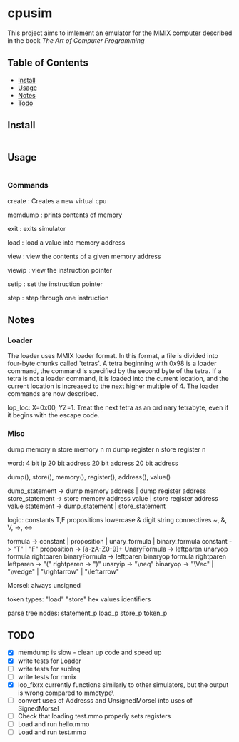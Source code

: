 # cpusim

This project aims to imlement an emulator for the MMIX computer described
in the book *The Art of Computer Programming*

## Table of Contents

- [Install](#install)
- [Usage](#usage)
- [Notes](#Notes)
- [Todo](#todo)

## Install

```sh
```

## Usage

```sh
```

### Commands

create
:  Creates a new virtual cpu

memdump
:  prints contents of memory

exit
:  exits simulator

load
:  load a value into memory address

view
:  view the contents of a given memory address

viewip
:  view the instruction pointer

setip
:  set the instruction pointer

step
:  step through one instruction

## Notes
### Loader

The loader uses MMIX loader format. In this format, a file is divided into
four-byte chunks called 'tetras'. A tetra beginning with $0x98$ is a loader
command, the command is specified by the second byte of the tetra.
If a tetra is not a loader command, it is loaded into the current location,
and the current location is increased to the next higher multiple of 4.
The loader commands are now described.

lop_loc: X=0x00, YZ=1. Treat the next tetra as an ordinary tetrabyte, even if it
begins with the escape code.

### Misc

dump memory n
store memory n m
dump register n
store register n

word:
4 bit ip
20 bit address
20 bit address
20 bit address

dump(), store(), memory(), register(), address(), value()

dump_statement -> dump memory address | dump register address
store_statement -> store memory address value
    | store register address value
statement -> dump_statement | store_statement

logic:  constants   T,F
        propositions    lowercase & digit string
        connectives ~, &, V, ->, <->

formula ->  constant | proposition | unary_formula | binary_formula
constant -> "T" | "F"
proposition -> [a-zA-Z0-9]+
UnaryFormula -> leftparen unaryop formula rightparen
binaryFormula -> leftparen binaryop formula rightparen
leftparen -> "("
rightparen -> ")"
unaryip -> "\neq"
binaryop -> "\Vec" | "\wedge" | "\rightarrow" | "\leftarrow"

Morsel:
always unsigned

token types:
	"load"
	"store"
	hex values
	identifiers

parse tree nodes:
	statement_p
	load_p
	store_p
	token_p

## TODO

- [x] memdump is slow - clean up code and speed up
- [x] write tests for Loader
- [ ] write tests for subleq
- [ ] write tests for mmix
- [x] lop_fixrx currently functions similarly to other simulators, but the output is wrong compared to mmotype\
- [ ] convert uses of Addresss and UnsignedMorsel into uses of SignedMorsel
- [ ] Check that loading test.mmo properly sets registers
- [ ] Load and run hello.mmo
- [ ] Load and run test.mmo
